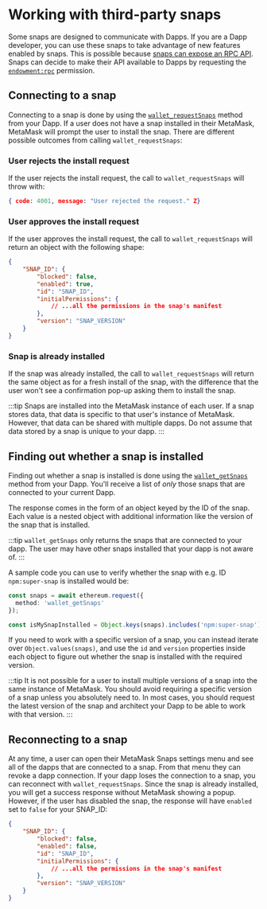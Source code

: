 # Working with third-party snaps

Some snaps are designed to communicate with Dapps. If you are a Dapp developer, you can use these snaps to take advantage of new features enabled by snaps. This is possible because [snaps can expose an RPC API](../../reference/exports/#onrpcrequest). Snaps can decide to make their API available to Dapps by requesting the [`endowment:rpc`](../../reference/permissions.md#endowmentrpc) permission.

## Connecting to a snap

Connecting to a snap is done by using the [`wallet_requestSnaps`](../reference/rpc-api.md#wallet_requestsnaps) method from your Dapp. If a user does not have a snap installed in their MetaMask, MetaMask will prompt the user to install the snap. There are different possible outcomes from calling `wallet_requestSnaps`:


### User rejects the install request

If the user rejects the install request, the call to `wallet_requestSnaps` will throw with:

```json
{ code: 4001, message: "User rejected the request." Z}
```

### User approves the install request

If the user approves the install request, the call to `wallet_requestSnaps` will return an object with the following shape:

```json
{
    "SNAP_ID": {
        "blocked": false,
        "enabled": true,
        "id": "SNAP_ID",
        "initialPermissions": {
            // ...all the permissions in the snap's manifest
        },
        "version": "SNAP_VERSION"
    }
}
```

### Snap is already installed

If the snap was already installed, the call to `wallet_requestSnaps` will return the same object as for a fresh install of the snap, with the difference that the user won't see a confirmation pop-up asking them to install the snap.

:::tip
Snaps are installed into the MetaMask instance of each user. If a snap stores data, that data is specific to that user's instance of MetaMask. However, that data can be shared with multiple dapps. Do not assume that data stored by a snap is unique to your dapp. 
:::

## Finding out whether a snap is installed

Finding out whether a snap is installed is done using the [`wallet_getSnaps`](../../reference/rpc-api.md#wallet_getsnaps) method from your Dapp. You'll receive a list of _only_ those snaps that are connected to your current Dapp.

The response comes in the form of an object keyed by the ID of the snap. Each value is a nested object with additional information like the version of the snap that is installed.

:::tip
`wallet_getSnaps` only returns the snaps that are connected to your dapp. The user may have other snaps installed that your dapp is not aware of. 
:::

A sample code you can use to verify whether the snap with e.g. ID `npm:super-snap` is installed would be:

```ts
const snaps = await ethereum.request({
  method: 'wallet_getSnaps'
});

const isMySnapInstalled = Object.keys(snaps).includes('npm:super-snap');
```

If you need to work with a specific version of a snap, you can instead iterate over `Object.values(snaps)`, and use the `id` and `version` properties inside each object to figure out whether the snap is installed with the required version.

:::tip
It is not possible for a user to install multiple versions of a snap into the same instance of MetaMask. You should avoid requiring a specific version of a snap unless you absolutely need to. In most cases, you should request the latest version of the snap and architect your Dapp to be able to work with that version. 
:::

## Reconnecting to a snap

At any time, a user can open their MetaMask Snaps settings menu and see all of the dapps that are connected to a snap. From that menu they can revoke a dapp connection. If your dapp loses the connection to a snap, you can reconnect with `wallet_requestSnaps`. Since the snap is already installed, you will get a success response without MetaMask showing a popup. However, if the user has disabled the snap, the response will have `enabled` set to `false` for your SNAP_ID:

```json
{
    "SNAP_ID": {
        "blocked": false,
        "enabled": false,
        "id": "SNAP_ID",
        "initialPermissions": {
            // ...all the permissions in the snap's manifest
        },
        "version": "SNAP_VERSION"
    }
}
```